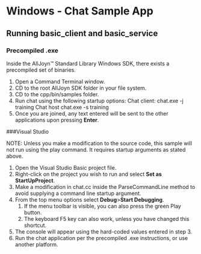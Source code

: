 # Windows - Chat Sample App

## Running basic_client and basic_service

### Precompiled .exe

Inside the AllJoyn&trade; Standard Library Windows SDK, there exists a precompiled set of binaries.

1. Open a Command Terminal window.
2. CD to the root AllJoyn SDK folder in your file system.
3. CD to the cpp/bin/samples folder.
4. Run chat using the following startup options:
   Chat client:
       chat.exe -j training
   Chat host
       chat.exe -s training
5. Once you are joined, any text entered will be sent to the other 
applications upon pressing **Enter**.

###Visual Studio

NOTE: Unless you make a modification to the source code, this 
sample will not run using the play command. It requires startup 
arguments as stated above.

1. Open the Visual Studio Basic project file.
2. Right-click on the project you wish to run and select **Set as StartUpProject**. 
3. Make a modification in chat.cc inside the ParseCommandLine method to avoid supplying a command line startup argument.
4. From the top menu options select **Debug**>**Start Debugging**.
    1. If the menu toolbar is visible, you can also press the green Play button.
    2. The keyboard F5 key can also work, unless you have changed this shortcut.
5. The console will appear using the hard-coded values entered in step 3.
6. Run the chat application per the precompiled .exe instructions, or use another platform.
